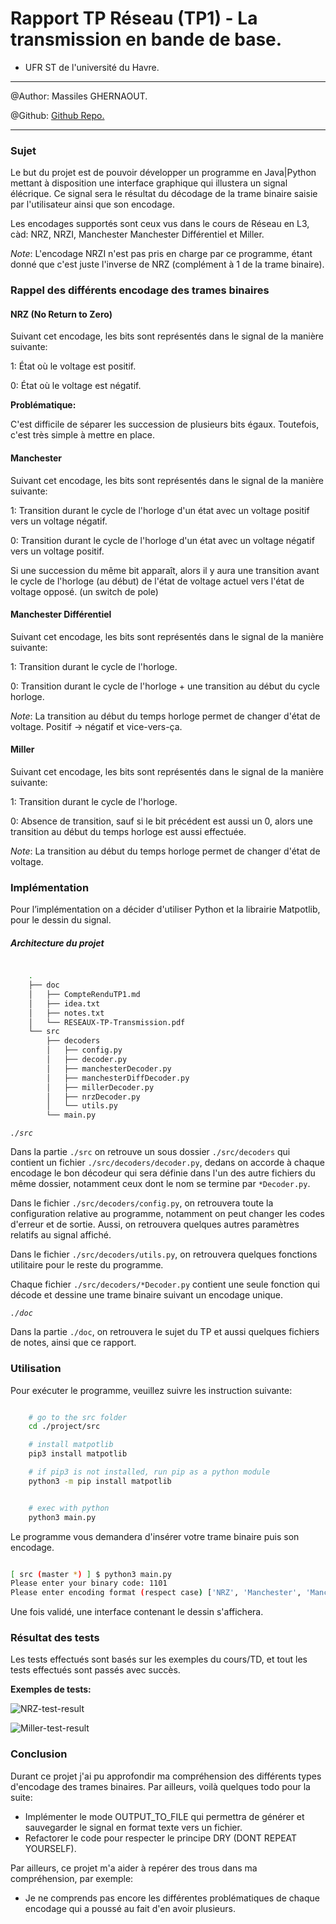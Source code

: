 # Rapport TP Réseau (TP1) - La transmission en bande de base.

- UFR ST de l'université du Havre.

---

@Author: Massiles GHERNAOUT.

@Github: [Github Repo.](https://www.github.com/MassiGy)

---



### Sujet

Le but du projet est de pouvoir développer un programme en Java|Python mettant
à disposition une interface graphique qui illustera un signal élécrique. Ce
signal sera le résultat du décodage de la trame binaire saisie par
l'utilisateur ainsi que son encodage.

Les encodages supportés sont ceux vus dans le cours de Réseau en L3, càd: NRZ,
NRZI, Manchester Manchester Différentiel et Miller.

*Note*: L'encodage NRZI n'est pas pris en charge par ce programme, étant donné
que c'est juste l'inverse de NRZ (complément à 1 de la trame binaire).

### Rappel des différents encodage des trames binaires

#### NRZ (No Return to Zero)

Suivant cet encodage, les bits sont représentés dans le signal de la manière suivante:

1: État où le voltage est positif.

0: État où le voltage est négatif.

**Problématique:**

C'est difficile de séparer les succession de plusieurs bits égaux. Toutefois, c'est très simple 
à mettre en place.

#### Manchester 

Suivant cet encodage, les bits sont représentés dans le signal de la manière suivante:

1: Transition durant le cycle de l'horloge d'un état avec un voltage positif vers un voltage négatif.

0: Transition durant le cycle de l'horloge d'un état avec un voltage négatif vers un voltage positif.

Si une succession du même bit apparaît, alors il y aura une transition avant le
cycle de l'horloge (au début) de l'état de voltage actuel vers l'état de voltage
opposé. (un switch de pole)

#### Manchester Différentiel

Suivant cet encodage, les bits sont représentés dans le signal de la manière suivante:

1: Transition durant le cycle de l'horloge.

0: Transition durant le cycle de l'horloge + une transition au début du cycle horloge.

*Note*: La transition au début du temps horloge permet de changer d'état de voltage. 
Positif -> négatif et vice-vers-ça.

#### Miller

Suivant cet encodage, les bits sont représentés dans le signal de la manière suivante:

1: Transition durant le cycle de l'horloge.

0: Absence de transition, sauf si le bit précédent est aussi un 0, alors une transition 
au début du temps horloge est aussi effectuée.

*Note*: La transition au début du temps horloge permet de changer d'état de voltage. 


### Implémentation 

Pour l’implémentation on a décider d'utiliser Python et la librairie Matpotlib, pour le 
dessin du signal.

##### Architecture du projet 

```sh

    .
    ├── doc
    │   ├── CompteRenduTP1.md
    │   ├── idea.txt
    │   ├── notes.txt
    │   └── RESEAUX-TP-Transmission.pdf
    └── src
        ├── decoders
        │   ├── config.py
        │   ├── decoder.py
        │   ├── manchesterDecoder.py
        │   ├── manchesterDiffDecoder.py
        │   ├── millerDecoder.py
        │   ├── nrzDecoder.py
        │   └── utils.py
        └── main.py


```

*`./src`*

Dans la partie `./src` on retrouve un sous dossier `./src/decoders` qui contient un 
fichier `./src/decoders/decoder.py`, dedans on accorde à chaque encodage le bon décodeur
qui sera définie dans l'un des autre fichiers du même dossier, notamment ceux dont le nom
se termine par `*Decoder.py`.

Dans le fichier `./src/decoders/config.py`, on retrouvera toute la configuration relative
au programme, notamment on peut changer les codes d'erreur et de sortie. Aussi, on retrouvera 
quelques autres paramètres relatifs au signal affiché.

Dans le fichier `./src/decoders/utils.py`, on retrouvera quelques fonctions utilitaire pour 
le reste du programme.


Chaque fichier `./src/decoders/*Decoder.py` contient une seule fonction qui décode et dessine 
une trame binaire suivant un encodage unique.


*`./doc`*

Dans la partie `./doc`, on retrouvera le sujet du TP et aussi quelques fichiers de notes, ainsi 
que ce rapport.


### Utilisation

Pour exécuter le programme, veuillez suivre les instruction suivante:

```bash

    # go to the src folder
    cd ./project/src

    # install matpotlib 
    pip3 install matpotlib

    # if pip3 is not installed, run pip as a python module
    python3 -m pip install matpotlib


    # exec with python 
    python3 main.py

```

Le programme vous demandera d'insérer votre trame binaire puis son encodage.

```bash

[ src (master *) ] $ python3 main.py 
Please enter your binary code: 1101
Please enter encoding format (respect case) ['NRZ', 'Manchester', 'Manchester Diff', 'Miller']: Miller

```
Une fois validé, une interface contenant le dessin s'affichera. 


### Résultat des tests

Les tests effectués sont basés sur les exemples du cours/TD, et tout les tests effectués sont passés 
avec succès.


**Exemples de tests:**


![NRZ-test-result](./NRZ-test-result.png)

![Miller-test-result](./Miller-test-result.png)








### Conclusion

Durant ce projet j'ai pu approfondir ma compréhension des différents types d'encodage des trames 
binaires. Par ailleurs, voilà quelques todo pour la suite: 

* Implémenter le mode OUTPUT_TO_FILE qui permettra de générer et sauvegarder le signal en format
texte vers un fichier.
* Refactorer le code pour respecter le principe DRY (DONT REPEAT YOURSELF).

Par ailleurs, ce projet m'a aider à repérer des trous dans ma compréhension, par exemple: 

* Je ne comprends pas encore les différentes problématiques de chaque encodage qui a poussé au 
fait d'en avoir plusieurs.


